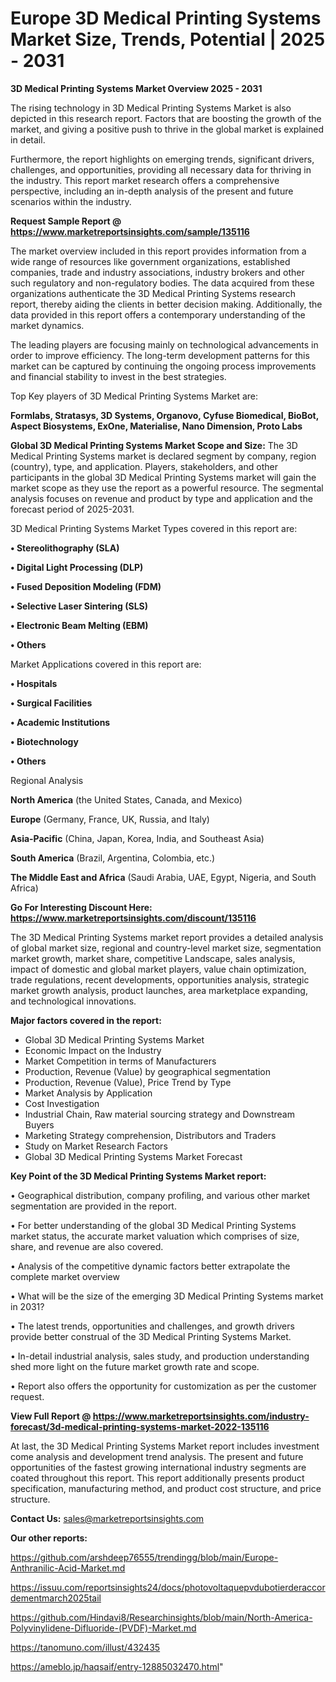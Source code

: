 # Europe 3D Medical Printing Systems Market Size, Trends, Potential | 2025 - 2031

<Strong> 3D Medical Printing Systems Market Overview 2025 - 2031</strong>

The rising technology in 3D Medical Printing Systems Market is also depicted in this research report. Factors that are boosting the growth of the market, and giving a positive push to thrive in the global market is explained in detail.

Furthermore, the report highlights on emerging trends, significant drivers, challenges, and opportunities, providing all necessary data for thriving in the industry. This report market research offers a comprehensive perspective, including an in-depth analysis of the present and future scenarios within the industry.

<strong>Request Sample Report @ <a href=https://www.marketreportsinsights.com/sample/135116>https://www.marketreportsinsights.com/sample/135116</a></strong>

The market overview included in this report provides information from a wide range of resources like government organizations, established companies, trade and industry associations, industry brokers and other such regulatory and non-regulatory bodies. The data acquired from these organizations authenticate the 3D Medical Printing Systems research report, thereby aiding the clients in better decision making. Additionally, the data provided in this report offers a contemporary understanding of the market dynamics.

The leading players are focusing mainly on technological advancements in order to improve efficiency. The long-term development patterns for this market can be captured by continuing the ongoing process improvements and financial stability to invest in the best strategies.

Top Key players of 3D Medical Printing Systems Market are:

<strong>Formlabs, Stratasys, 3D Systems, Organovo, Cyfuse Biomedical, BioBot, Aspect Biosystems, ExOne, Materialise, Nano Dimension, Proto Labs</strong>

<strong><b>Global 3D Medical Printing Systems Market Scope and Size:</b></strong>
The 3D Medical Printing Systems market is declared segment by company, region (country), type, and application. Players, stakeholders, and other participants in the global 3D Medical Printing Systems market will gain the market scope as they use the report as a powerful resource. The segmental analysis focuses on revenue and product by type and application and the forecast period of 2025-2031.

3D Medical Printing Systems Market Types covered in this report are:

<strong>• Stereolithography (SLA)

• Digital Light Processing (DLP)

• Fused Deposition Modeling (FDM)

• Selective Laser Sintering (SLS)

• Electronic Beam Melting (EBM)

• Others</strong>

Market Applications covered in this report are:

<strong>• Hospitals

• Surgical Facilities

• Academic Institutions

• Biotechnology

• Others</strong> 

Regional Analysis

<strong>North America</strong> (the United States, Canada, and Mexico)

<strong>Europe</strong> (Germany, France, UK, Russia, and Italy)

<strong>Asia-Pacific</strong> (China, Japan, Korea, India, and Southeast Asia)

<strong>South America</strong> (Brazil, Argentina, Colombia, etc.)

<strong>The Middle East and Africa</strong> (Saudi Arabia, UAE, Egypt, Nigeria, and South Africa)

<strong>Go For Interesting Discount Here: <a href=https://www.marketreportsinsights.com/discount/135116>https://www.marketreportsinsights.com/discount/135116</a></strong>

The 3D Medical Printing Systems market report provides a detailed analysis of global market size, regional and country-level market size, segmentation market growth, market share, competitive Landscape, sales analysis, impact of domestic and global market players, value chain optimization, trade regulations, recent developments, opportunities analysis, strategic market growth analysis, product launches, area marketplace expanding, and technological innovations.

<strong><b>Major factors covered in the report:</b></strong>
<ul>
  <li>Global 3D Medical Printing Systems Market </li>
  <li>Economic Impact on the Industry</li>
  <li>Market Competition in terms of Manufacturers</li>
  <li>Production, Revenue (Value) by geographical segmentation</li>
  <li>Production, Revenue (Value), Price Trend by Type</li>
  <li>Market Analysis by Application</li>
  <li>Cost Investigation</li>
  <li>Industrial Chain, Raw material sourcing strategy and Downstream Buyers</li>
  <li>Marketing Strategy comprehension, Distributors and Traders</li>
  <li>Study on Market Research Factors</li>
  <li>Global 3D Medical Printing Systems Market Forecast</li>
</ul>

<strong><b>Key Point of the 3D Medical Printing Systems Market report:</b></strong>

• Geographical distribution, company profiling, and various other market segmentation are provided in the report.

• For better understanding of the global 3D Medical Printing Systems market status, the accurate market valuation which comprises of size, share, and revenue are also covered.

• Analysis of the competitive dynamic factors better extrapolate the complete market overview

• What will be the size of the emerging 3D Medical Printing Systems market in 2031?

• The latest trends, opportunities and challenges, and growth drivers provide better construal of the 3D Medical Printing Systems Market.

• In-detail industrial analysis, sales study, and production understanding shed more light on the future market growth rate and scope.

• Report also offers the opportunity for customization as per the customer request.

<strong><b>View Full Report @ <a href=https://www.marketreportsinsights.com/industry-forecast/3d-medical-printing-systems-market-2022-135116>https://www.marketreportsinsights.com/industry-forecast/3d-medical-printing-systems-market-2022-135116</a></b></strong>


At last, the 3D Medical Printing Systems Market report includes investment come analysis and development trend analysis. The present and future opportunities of the fastest growing international industry segments are coated throughout this report. This report additionally presents product specification, manufacturing method, and product cost structure, and price structure.

<strong>Contact Us:</strong>
sales@marketreportsinsights.com

<strong>Our other reports:</strong>

<a href=https://github.com/arshdeep76555/trendingg/blob/main/Europe-Anthranilic-Acid-Market.md>https://github.com/arshdeep76555/trendingg/blob/main/Europe-Anthranilic-Acid-Market.md</a>

<a href=https://issuu.com/reportsinsights24/docs/photovoltaquepvdubotierderaccordementmarch2025tail>https://issuu.com/reportsinsights24/docs/photovoltaquepvdubotierderaccordementmarch2025tail</a>

<a href=https://github.com/Hindavi8/Researchinsights/blob/main/North-America-Polyvinylidene-Difluoride-(PVDF)-Market.md>https://github.com/Hindavi8/Researchinsights/blob/main/North-America-Polyvinylidene-Difluoride-(PVDF)-Market.md</a>

<a href=https://tanomuno.com/illust/432435>https://tanomuno.com/illust/432435</a>

<a href=https://ameblo.jp/haqsaif/entry-12885032470.html>https://ameblo.jp/haqsaif/entry-12885032470.html</a>"
